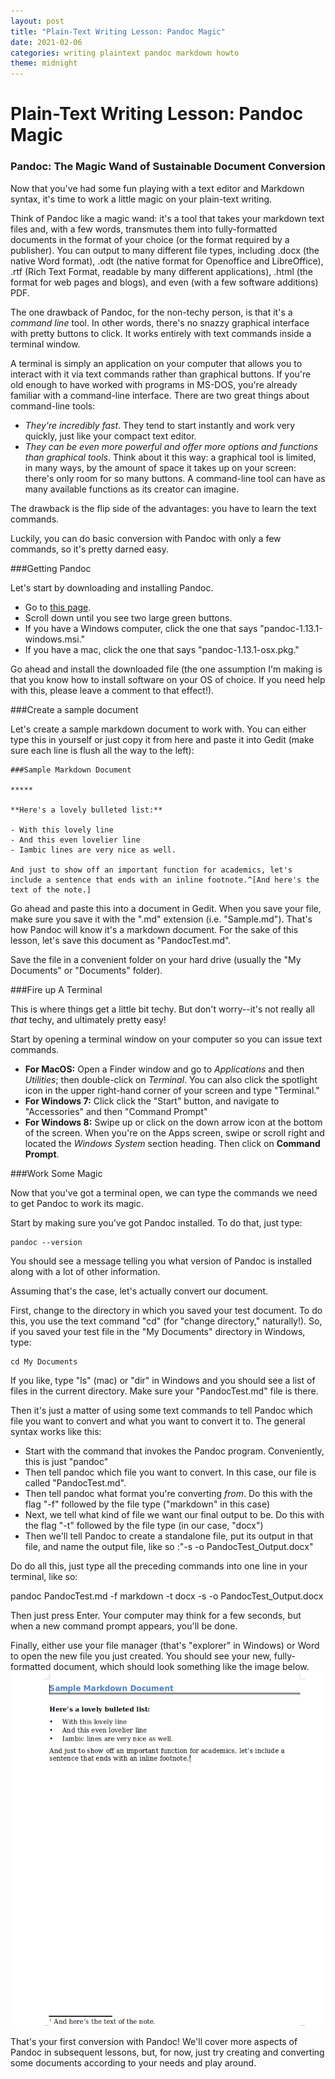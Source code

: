 ```yaml
---
layout: post
title: "Plain-Text Writing Lesson: Pandoc Magic"
date: 2021-02-06
categories: writing plaintext pandoc markdown howto
theme: midnight
---
```


# Plain-Text Writing Lesson: Pandoc Magic

### Pandoc: The Magic Wand of Sustainable Document Conversion

Now that you've had some fun playing with a text editor and Markdown syntax, it's time to work a little magic on your plain-text writing.

Think of Pandoc like a magic wand: it's a tool that takes your markdown text files and, with a few words, transmutes them into fully-formatted documents in the format of your choice (or the format required by a publisher). You can output to many different file types, including .docx (the native Word format), .odt (the native format for Openoffice and LibreOffice), .rtf (Rich Text Format, readable by many different applications), .html (the format for web pages and blogs), and even (with a few software additions) PDF. 

The one drawback of Pandoc, for the non-techy person, is that it's a *command line* tool. In other words, there's no snazzy graphical interface with pretty buttons to click. It works entirely with text commands inside a terminal window.

A terminal is simply an application on your computer that allows you to interact with it via text commands rather than graphical buttons. If you're old enough to have worked with programs in MS-DOS, you're already familiar with a command-line interface. There are two great things about command-line tools:

- *They're incredibly fast*. They tend to start instantly and work very quickly, just like your compact text editor.
- *They can be even more powerful and offer more options and functions than graphical tools*. Think about it this way: a graphical tool is limited, in many ways, by the amount of space it takes up on your screen: there's only room for so many buttons. A command-line tool can have as many available functions as its creator can imagine.

The drawback is the flip side of the advantages: you have to learn the text commands.

Luckily, you can do basic conversion with Pandoc with only a few commands, so it's pretty darned easy.

###Getting Pandoc

Let's start by downloading and installing Pandoc.

- Go to [this page](https://github.com/jgm/pandoc/releases).
- Scroll down until you see two large green buttons. 
- If you have a Windows computer, click the one that says "pandoc-1.13.1-windows.msi." 
- If you have a mac, click the one that says "pandoc-1.13.1-osx.pkg."

Go ahead and install the downloaded file (the one assumption I'm making is that you know how to install software on your OS of choice. If you need help with this, please leave a comment to that effect!).

###Create a sample document

Let's create a sample markdown document to work with. You can either type this in yourself or just copy it from here and paste it into Gedit (make sure each line is flush all the way to the left):

    ###Sample Markdown Document

    *****

    **Here's a lovely bulleted list:**

    - With this lovely line
    - And this even lovelier line
    - Iambic lines are very nice as well.
    
    And just to show off an important function for academics, let's include a sentence that ends with an inline footnote.^[And here's the text of the note.]

Go ahead and paste this into a document in Gedit. When you save your file, make sure you save it with the ".md" extension (i.e. "Sample.md"). That's how Pandoc will know it's a markdown document. For the sake of this lesson, let's save this document as "PandocTest.md".

Save the file in a convenient folder on your hard drive (usually the "My Documents" or "Documents" folder).

###Fire up A Terminal

This is where things get a little bit techy. But don't worry--it's not really all *that* techy, and ultimately pretty easy!

Start by opening a terminal window on your computer so you can issue text commands. 

- **For MacOS:** Open a Finder window and go to *Applications* and then *Utilities*; then double-click on *Terminal*. You can also click the spotlight icon in the upper right-hand corner of your screen and type "Terminal."
- **For Windows 7:**   Click click the "Start" button, and navigate to "Accessories" and then "Command Prompt"
- **For Windows 8:** Swipe up or click on the down arrow icon at the bottom of the screen. When you're on the Apps screen, swipe or scroll right and located the *Windows System* section heading. Then click on **Command Prompt**.

###Work Some Magic

Now that you've got a terminal open, we can type the commands we need to get Pandoc to work its magic.

Start by making sure you've got Pandoc installed. To do that, just type:

    pandoc --version

You should see a message telling you what version of Pandoc is installed along with a lot of other information.

Assuming that's the case, let's actually convert our document.

First, change to the directory in which you saved your test document. To do this, you use the text command "cd" (for "change directory," naturally!). So, if you saved your test file in the "My Documents" directory in Windows, type:

    cd My Documents

If you like, type "ls" (mac) or "dir" in Windows and you should see a list of files in the current directory. Make sure your "PandocTest.md" file is there.

Then it's just a matter of using some text commands to tell Pandoc which file you want to convert and what you want to convert it to. The general syntax works like this:

- Start with the command that invokes the Pandoc program. Conveniently, this is just "pandoc"
- Then tell pandoc which file you want to convert. In this case, our file is called "PandocTest.md".
- Then tell pandoc what format you're converting *from*. Do this with the flag "-f" followed by the file type ("markdown" in this case)
- Next, we tell what kind of file we want our final output to be. Do this with the flag "-t" followed by the file type (in our case, "docx")
- Then we'll tell Pandoc to create a standalone file, put its output in that file, and name the output file, like so :"-s -o PandocTest_Output.docx"

Do do all this, just type all the preceding commands into one line in your terminal, like so:

  pandoc PandocTest.md -f markdown -t docx -s -o PandocTest_Output.docx

Then just press Enter. Your computer may think for a few seconds, but when a new command prompt appears, you'll be done.

<script id="asciicast-I4S3Nd1aYFePFometB29PZRJc" src="https://asciinema.org/a/I4S3Nd1aYFePFometB29PZRJc.js" async></script>

Finally, either use your file manager (that's "explorer" in Windows) or Word to open the new file you just created. You should see your new, fully-formatted document, which should look something like the image below. ![pandoc magic!](/assets/markdown.png)

That's your first conversion with Pandoc! We'll cover more aspects of Pandoc in subsequent lessons, but, for now, just try creating and converting some documents according to your needs and play around.
